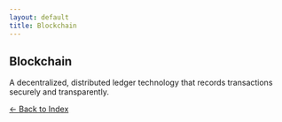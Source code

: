 ```yaml
---
layout: default
title: Blockchain
---
```


## Blockchain

A decentralized, distributed ledger technology that records transactions securely and transparently.

[← Back to Index](/)
